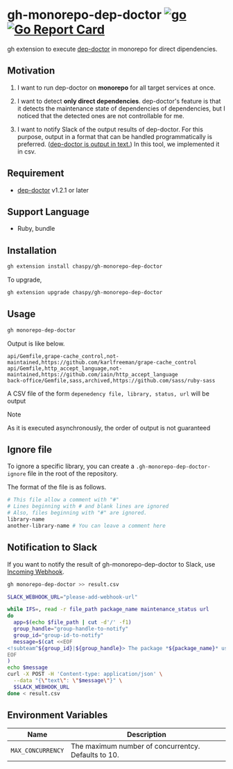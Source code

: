# gh-monorepo-dep-doctor [![go](https://github.com/chaspy/gh-monorepo-dep-doctor/actions/workflows/test.yml/badge.svg)](https://github.com/chaspy/gh-monorepo-dep-doctor/actions/workflows/test.yml) [![Go Report Card](https://goreportcard.com/badge/github.com/chaspy/gh-monorepo-dep-doctor)](https://goreportcard.com/report/github.com/chaspy/gh-monorepo-dep-doctor)

gh extension to execute [dep-doctor](https://github.com/kyoshidajp/dep-doctor) in monorepo for direct dipendencies.

## Motivation

1. I want to run dep-doctor on **monorepo** for all target services at once.

2. I want to detect **only direct dependencies**. dep-doctor's feature is that it detects the maintenance state of dependencies of dependencies, but I noticed that the detected ones are not controllable for me.

3. I want to notify Slack of the output results of dep-doctor. For this purpose, output in a format that can be handled programmatically is preferred. ([dep-doctor is output in text.](https://github.com/kyoshidajp/dep-doctor/blob/main/cmd/report.go)) In this tool, we implemented it in csv.

## Requirement

- [dep-doctor](https://github.com/kyoshidajp/dep-doctor) v1.2.1 or later

## Support Language

- Ruby, bundle

## Installation

```bash
gh extension install chaspy/gh-monorepo-dep-doctor
```

To upgrade,

```bash
gh extension upgrade chaspy/gh-monorepo-dep-doctor
```

## Usage

```bash
gh monorepo-dep-doctor
```

Output is like below.

```
api/Gemfile,grape-cache_control,not-maintained,https://github.com/karlfreeman/grape-cache_control
api/Gemfile,http_accept_language,not-maintained,https://github.com/iain/http_accept_language
back-office/Gemfile,sass,archived,https://github.com/sass/ruby-sass
```

A CSV file of the form `depenedency file, library, status, url` will be output

> [!NOTE]
> As it is executed asynchronously, the order of output is not guaranteed

## Ignore file

To ignore a specific library, you can create a `.gh-monorepo-dep-doctor-ignore` file in the root of the repository.

The format of the file is as follows.

```bash
# This file allow a comment with "#"
# Lines beginning with # and blank lines are ignored
# Also, files beginning with "#" are ignored.
library-name
another-library-name # You can leave a comment here
```

## Notification to Slack

If you want to notify the result of gh-monorepo-dep-doctor to Slack, use [Incoming Webhook](https://api.slack.com/messaging/webhooks).

```bash
gh monorepo-dep-doctor >> result.csv 
```

```bash
SLACK_WEBHOOK_URL="please-add-webhook-url"

while IFS=, read -r file_path package_name maintenance_status url
do
  app=$(echo $file_path | cut -d'/' -f1)
  group_handle="group-handle-to-notify"
  group_id="group-id-to-notify"
  message=$(cat <<EOF
<!subteam^${group_id}|${group_handle}> The package *${package_name}* used by ${app} is in *${maintenance_status}*. Details: ${url}
EOF
)
echo $message
curl -X POST -H 'Content-type: application/json' \
  --data "{\"text\": \"$message\"}" \
  $SLACK_WEBHOOK_URL
done < result.csv

```

## Environment Variables

|Name|Description|
|---|---|
| `MAX_CONCURRENCY` | The maximum number of concurrentcy. Defaults to 10.|
